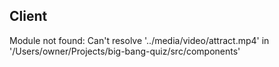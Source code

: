 ## Client

Module not found: Can't resolve '../media/video/attract.mp4' in '/Users/owner/Projects/big-bang-quiz/src/components'
